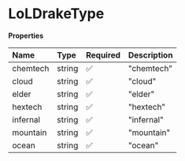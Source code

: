 # LoLDrakeType

**Properties**

| Name     | Type   | Required | Description |
| :------- | :----- | :------- | :---------- |
| chemtech | string | ✅       | "chemtech"  |
| cloud    | string | ✅       | "cloud"     |
| elder    | string | ✅       | "elder"     |
| hextech  | string | ✅       | "hextech"   |
| infernal | string | ✅       | "infernal"  |
| mountain | string | ✅       | "mountain"  |
| ocean    | string | ✅       | "ocean"     |
